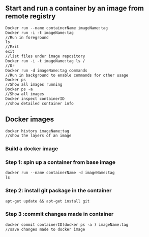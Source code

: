 ## Start and run a container by an image from remote registry
```DockerFile
Docker run --name containerName imageName:tag 
Docker run -i -t imageName:tag 
//Run in foreground
ls
//Exit
exit
//list files under image repository 
Docker run -i -t imageName:tag ls /
//Or
Docker run -d imageName:tag commands
//Run in background to enable commands for other usage
Docker ps
//Show all images running
Docker ps -a
//Show all images 
Docker inspect containerID
//show detailed container info
```
## Docker images
```DockerFile
docker history imageName:tag
//show the layers of an image
``` 
### Build a docker image
### Step 1: spin up a container from base image 
```DockerFile
docker run --name containerName -d imageName:tag
ls
```
### Step 2: install git package in the container
```DockerFile
apt-get update && apt-get install git
```
### Step 3 :commit changes made in container
```DockerFile
docker commit containerID(docker ps -a ) imageName:tag 
//save changes made to docker image
```

